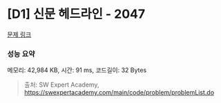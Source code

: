 # [D1] 신문 헤드라인 - 2047 

[문제 링크](https://swexpertacademy.com/main/code/problem/problemDetail.do?contestProbId=AV5QKsLaAy0DFAUq) 

### 성능 요약

메모리: 42,984 KB, 시간: 91 ms, 코드길이: 32 Bytes



> 출처: SW Expert Academy, https://swexpertacademy.com/main/code/problem/problemList.do